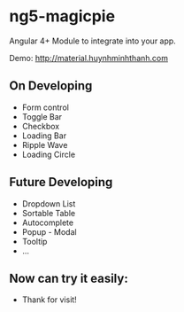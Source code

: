 # ng5-magicpie
Angular 4+ Module to integrate into your app.

Demo: http://material.huynhminhthanh.com

## On Developing

- Form control
- Toggle Bar
- Checkbox
- Loading Bar
- Ripple Wave
- Loading Circle

## Future Developing

- Dropdown List
- Sortable Table
- Autocomplete
- Popup - Modal
- Tooltip
- ...

## Now can try it easily:

- Thank for visit!
